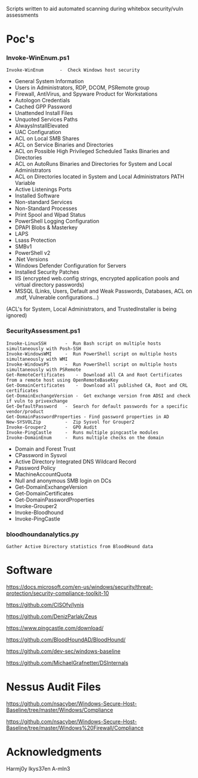 Scripts written to aid automated scanning during whitebox security/vuln assessments

# Poc's
### Invoke-WinEnum.ps1
	Invoke-WinEnum		-  Check Windows host security
* General System Information
* Users in Administrators, RDP, DCOM, PSRemote group
* Firewall, AntiVirus, and Spyware Product for Workstations
* Autologon Credentials
* Cached GPP Password
* Unattended Install Files
* Unquoted Services Paths
* AlwaysInstallElevated
* UAC Configuration 
* ACL on Local SMB Shares
* ACL on Service Binaries and Directories
* ACL on Possible High Privileged Scheduled Tasks Binaries and Directories
* ACL on AutoRuns Binaries and Directories for System and Local Administrators
* ACL on Directories located in System and Local Administrators PATH Variable
* Active Listenings Ports
* Installed Software
* Non-standard Services
* Non-Standard Processes
* Print Spool and Wpad Status
* PowerShell Logging Configuration
* DPAPI Blobs & Masterkey
* LAPS
* Lsass Protection
* SMBv1
* PowerShell v2
* .Net Versions
* Windows Defender Configuration for Servers
* Installed Security Patches
* IIS (encrypted web.config strings, encrypted application pools and virtual directory passwords)
* MSSQL (Links, Users, Default and Weak Passwords, Databases, ACL on .mdf, Vulnerable configurations...)

(ACL's for System, Local Administrators, and TrustedInstaller is being ignored)
### SecurityAssessment.ps1
	Invoke-LinuxSSH		  -  Run Bash script on multiple hosts simultaneously with Posh-SSH
	Invoke-WindowsWMI	  -  Run PowerShell script on multiple hosts simultaneously with WMI
	Invoke-WindowsPS	  -  Run PowerShell script on multiple hosts simultaneously with PSRemote
	Get-RemoteCertificates	  -  Download all CA and Root Certificates from a remote host using OpenRemoteBaseKey
	Get-DomainCertificates	  -  Download all published CA, Root and CRL certificates
	Get-DomainExchangeVersion -  Get exchange version from ADSI and check if vuln to privexchange
	Get-DefaultPassword	  -  Search for default passwords for a specific vendor/product
	Get-DomainPasswordProperties - Find password properties in AD
	New-SYSVOLZip		  -  Zip Sysvol for Grouper2
	Invoke-Grouper2		  -  GPO Audit
	Invoke-PingCastle	  -  Runs multiple pingcastle modules
	Invoke-DomainEnum	  -  Runs multiple checks on the domain
* Domain and Forest Trust
* CPassword in Sysvol
* Active Directory Integrated DNS Wildcard Record
* Password Policy
* MachineAccountQuota
* Null and anonymous SMB login on DCs
* Get-DomainExchangeVersion
* Get-DomainCertificates
* Get-DomainPasswordProperties
* Invoke-Grouper2
* Invoke-Bloodhound
* Invoke-PingCastle
### bloodhoundanalytics.py
	Gather Active Directory statistics from BloodHound data
# Software

https://docs.microsoft.com/en-us/windows/security/threat-protection/security-compliance-toolkit-10

https://github.com/CISOfy/lynis

https://github.com/DenizParlak/Zeus

https://www.pingcastle.com/download/

https://github.com/BloodHoundAD/BloodHound/

https://github.com/dev-sec/windows-baseline

https://github.com/MichaelGrafnetter/DSInternals

# Nessus Audit Files
https://github.com/nsacyber/Windows-Secure-Host-Baseline/tree/master/Windows/Compliance

https://github.com/nsacyber/Windows-Secure-Host-Baseline/tree/master/Windows%20Firewall/Compliance

# Acknowledgments
Harmj0y
lkys37en
A-mIn3
